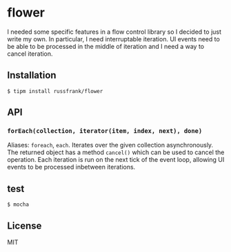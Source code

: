# flower

I needed some specific features in a flow control library so I decided to just
write my own. In particular, I need interruptable iteration. UI events need to
be able to be processed in the middle of iteration and I need a way to
cancel iteration.

## Installation

    $ tipm install russfrank/flower

## API

### `forEach(collection, iterator(item, index, next), done)`

Aliases: `foreach`, `each`. Iterates over the given collection asynchronously.
The returned object has a method `cancel()` which can be used to cancel the
operation. Each iteration is run on the next tick of the event loop, allowing
UI events to be processed inbetween iterations.

## test

    $ mocha

## License

  MIT
